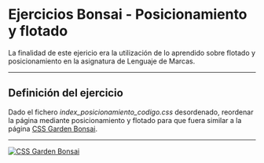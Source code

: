 Ejercicios Bonsai - Posicionamiento y flotado
==================================

La finalidad de este ejericio era la utilización de lo aprendido sobre flotado y posicionamiento en la asignatura de Lenguaje de Marcas.


---------


Definición del ejercicio
---------------------

Dado el fichero *index_posicionamiento_codigo.css* desordenado, reordenar la página mediante posicionamiento y flotado para que fuera similar a la página [CSS Garden Bonsai][1].

----------------------

[![CSS Garden Bonsai][2]][1]

[1]: http://www.csszengarden.com/132/
[2]: http://i63.tinypic.com/33vzq06.jpg